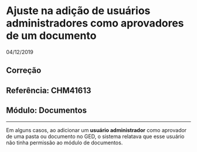 # Ajuste na adição de usuários administradores como aprovadores de um documento
04/12/2019
## Correção
## Referência: CHM41613
## Módulo: Documentos
***

Em alguns casos, ao adicionar um **usuário administrador** como aprovador de uma pasta ou documento no GED, o sistema relatava que esse usuário não tinha permissão ao módulo de documentos.

